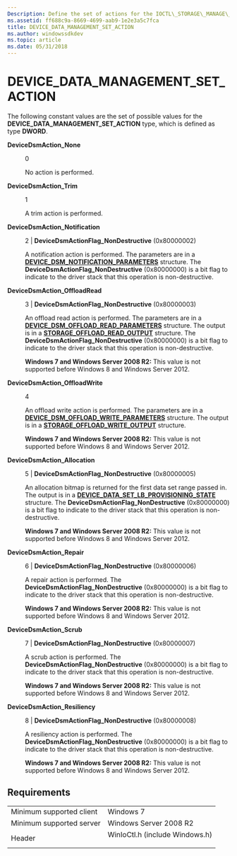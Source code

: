 ```yaml
---
Description: Define the set of actions for the IOCTL\_STORAGE\_MANAGE\_DATA\_SET\_ATTRIBUTES control code.
ms.assetid: ff688c9a-8669-4699-aab9-1e2e3a5c7fca
title: DEVICE_DATA_MANAGEMENT_SET_ACTION
ms.author: windowssdkdev
ms.topic: article
ms.date: 05/31/2018
---
```


# DEVICE\_DATA\_MANAGEMENT\_SET\_ACTION

The following constant values are the set of possible values for the **DEVICE\_DATA\_MANAGEMENT\_SET\_ACTION** type, which is defined as type **DWORD**.

<dl> <dt>

<span id="DeviceDsmAction_None"></span><span id="devicedsmaction_none"></span><span id="DEVICEDSMACTION_NONE"></span>**DeviceDsmAction\_None**
</dt> <dd> <dl> <dt>

0
</dt> <dt>



No action is performed.


</dt> </dl> </dd> <dt>

<span id="DeviceDsmAction_Trim"></span><span id="devicedsmaction_trim"></span><span id="DEVICEDSMACTION_TRIM"></span>**DeviceDsmAction\_Trim**
</dt> <dd> <dl> <dt>

1
</dt> <dt>



A trim action is performed.


</dt> </dl> </dd> <dt>

<span id="DeviceDsmAction_Notification"></span><span id="devicedsmaction_notification"></span><span id="DEVICEDSMACTION_NOTIFICATION"></span>**DeviceDsmAction\_Notification**
</dt> <dd> <dl> <dt>

2 \| **DeviceDsmActionFlag\_NonDestructive** (0x80000002)
</dt> <dt>



A notification action is performed. The parameters are in a [**DEVICE\_DSM\_NOTIFICATION\_PARAMETERS**](/windows/desktop/api/WinIoCtl/ns-winioctl-_device_dsm_notification_parameters) structure. The **DeviceDsmActionFlag\_NonDestructive** (0x80000000) is a bit flag to indicate to the driver stack that this operation is non-destructive.


</dt> </dl> </dd> <dt>

<span id="DeviceDsmAction_OffloadRead"></span><span id="devicedsmaction_offloadread"></span><span id="DEVICEDSMACTION_OFFLOADREAD"></span>**DeviceDsmAction\_OffloadRead**
</dt> <dd> <dl> <dt>

3 \| **DeviceDsmActionFlag\_NonDestructive** (0x80000003)
</dt> <dt>



An offload read action is performed. The parameters are in a [**DEVICE\_DSM\_OFFLOAD\_READ\_PARAMETERS**](/windows/desktop/api/WinIoCtl/ns-winioctl-_device_dsm_offload_read_parameters) structure. The output is in a [**STORAGE\_OFFLOAD\_READ\_OUTPUT**](/windows/desktop/api/WinIoCtl/ns-winioctl-_storage_offload_read_output) structure. The **DeviceDsmActionFlag\_NonDestructive** (0x80000000) is a bit flag to indicate to the driver stack that this operation is non-destructive.

**Windows 7 and Windows Server 2008 R2:** This value is not supported before Windows 8 and Windows Server 2012.


</dt> </dl> </dd> <dt>

<span id="DeviceDsmAction_OffloadWrite"></span><span id="devicedsmaction_offloadwrite"></span><span id="DEVICEDSMACTION_OFFLOADWRITE"></span>**DeviceDsmAction\_OffloadWrite**
</dt> <dd> <dl> <dt>

4
</dt> <dt>



An offload write action is performed. The parameters are in a [**DEVICE\_DSM\_OFFLOAD\_WRITE\_PARAMETERS**](/windows/desktop/api/WinIoCtl/ns-winioctl-_device_dsm_offload_write_parameters) structure. The output is in a [**STORAGE\_OFFLOAD\_WRITE\_OUTPUT**](/windows/desktop/api/WinIoCtl/ns-winioctl-_storage_offload_write_output) structure.

**Windows 7 and Windows Server 2008 R2:** This value is not supported before Windows 8 and Windows Server 2012.


</dt> </dl> </dd> <dt>

<span id="DeviceDsmAction_Allocation"></span><span id="devicedsmaction_allocation"></span><span id="DEVICEDSMACTION_ALLOCATION"></span>**DeviceDsmAction\_Allocation**
</dt> <dd> <dl> <dt>

5 \| **DeviceDsmActionFlag\_NonDestructive** (0x80000005)
</dt> <dt>



An allocation bitmap is returned for the first data set range passed in. The output is in a [**DEVICE\_DATA\_SET\_LB\_PROVISIONING\_STATE**](/windows/desktop/api/WinIoCtl/ns-winioctl-_device_data_set_lb_provisioning_state) structure. The **DeviceDsmActionFlag\_NonDestructive** (0x80000000) is a bit flag to indicate to the driver stack that this operation is non-destructive.

**Windows 7 and Windows Server 2008 R2:** This value is not supported before Windows 8 and Windows Server 2012.


</dt> </dl> </dd> <dt>

<span id="DeviceDsmAction_Repair"></span><span id="devicedsmaction_repair"></span><span id="DEVICEDSMACTION_REPAIR"></span>**DeviceDsmAction\_Repair**
</dt> <dd> <dl> <dt>

6 \| **DeviceDsmActionFlag\_NonDestructive** (0x80000006)
</dt> <dt>



A repair action is performed. The **DeviceDsmActionFlag\_NonDestructive** (0x80000000) is a bit flag to indicate to the driver stack that this operation is non-destructive.

**Windows 7 and Windows Server 2008 R2:** This value is not supported before Windows 8 and Windows Server 2012.


</dt> </dl> </dd> <dt>

<span id="DeviceDsmAction_Scrub"></span><span id="devicedsmaction_scrub"></span><span id="DEVICEDSMACTION_SCRUB"></span>**DeviceDsmAction\_Scrub**
</dt> <dd> <dl> <dt>

7 \| **DeviceDsmActionFlag\_NonDestructive** (0x80000007)
</dt> <dt>



A scrub action is performed. The **DeviceDsmActionFlag\_NonDestructive** (0x80000000) is a bit flag to indicate to the driver stack that this operation is non-destructive.

**Windows 7 and Windows Server 2008 R2:** This value is not supported before Windows 8 and Windows Server 2012.


</dt> </dl> </dd> <dt>

<span id="DeviceDsmAction_Resiliency"></span><span id="devicedsmaction_resiliency"></span><span id="DEVICEDSMACTION_RESILIENCY"></span>**DeviceDsmAction\_Resiliency**
</dt> <dd> <dl> <dt>

8 \| **DeviceDsmActionFlag\_NonDestructive** (0x80000008)
</dt> <dt>



A resiliency action is performed. The **DeviceDsmActionFlag\_NonDestructive** (0x80000000) is a bit flag to indicate to the driver stack that this operation is non-destructive.

**Windows 7 and Windows Server 2008 R2:** This value is not supported before Windows 8 and Windows Server 2012.


</dt> </dl> </dd> </dl>

## Requirements



|                                     |                                                                                                           |
|-------------------------------------|-----------------------------------------------------------------------------------------------------------|
| Minimum supported client<br/> | Windows 7<br/>                                                                                      |
| Minimum supported server<br/> | Windows Server 2008 R2<br/>                                                                         |
| Header<br/>                   | <dl> <dt>WinIoCtl.h (include Windows.h)</dt> </dl> |



 

 




